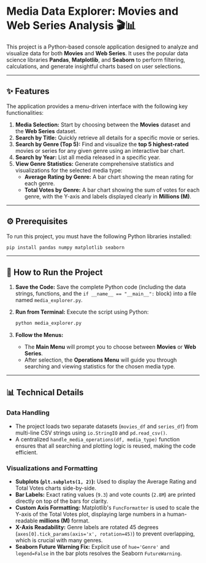# Media Data Explorer: Movies and Web Series Analysis 🎬📊

This project is a Python-based console application designed to analyze and visualize data for both **Movies** and **Web Series**. It uses the popular data science libraries **Pandas**, **Matplotlib**, and **Seaborn** to perform filtering, calculations, and generate insightful charts based on user selections.

-----

## ✨ Features

The application provides a menu-driven interface with the following key functionalities:

1.  **Media Selection:** Start by choosing between the **Movies** dataset and the **Web Series** dataset.
2.  **Search by Title:** Quickly retrieve all details for a specific movie or series.
3.  **Search by Genre (Top 5):** Find and visualize the **top 5 highest-rated** movies or series for any given genre using an interactive bar chart.
4.  **Search by Year:** List all media released in a specific year.
5.  **View Genre Statistics:** Generate comprehensive statistics and visualizations for the selected media type:
      * **Average Rating by Genre:** A bar chart showing the mean rating for each genre.
      * **Total Votes by Genre:** A bar chart showing the sum of votes for each genre, with the Y-axis and labels displayed clearly in **Millions (M)**.

-----

## ⚙️ Prerequisites

To run this project, you must have the following Python libraries installed:

```bash
pip install pandas numpy matplotlib seaborn
```

-----

## 🚀 How to Run the Project

1.  **Save the Code:** Save the complete Python code (including the data strings, functions, and the `if __name__ == "__main__":` block) into a file named `media_explorer.py`.

2.  **Run from Terminal:** Execute the script using Python:

    ```bash
    python media_explorer.py
    ```

3.  **Follow the Menus:**

      * The **Main Menu** will prompt you to choose between **Movies** or **Web Series**.
      * After selection, the **Operations Menu** will guide you through searching and viewing statistics for the chosen media type.

-----

## 📊 Technical Details

### Data Handling

  * The project loads two separate datasets (`movies_df` and `series_df`) from multi-line CSV strings using `io.StringIO` and `pd.read_csv()`.
  * A centralized `handle_media_operations(df, media_type)` function ensures that all searching and plotting logic is reused, making the code efficient.

### Visualizations and Formatting

  * **Subplots (`plt.subplots(1, 2)`):** Used to display the Average Rating and Total Votes charts side-by-side.
  * **Bar Labels:** Exact rating values (`9.3`) and vote counts (`2.8M`) are printed directly on top of the bars for clarity.
  * **Custom Axis Formatting:** Matplotlib's `FuncFormatter` is used to scale the Y-axis of the Total Votes plot, displaying large numbers in a human-readable **millions (M)** format.
  * **X-Axis Readability:** Genre labels are rotated 45 degrees (`axes[0].tick_params(axis='x', rotation=45)`) to prevent overlapping, which is crucial with many genres.
  * **Seaborn Future Warning Fix:** Explicit use of `hue='Genre'` and `legend=False` in the bar plots resolves the Seaborn `FutureWarning`.
